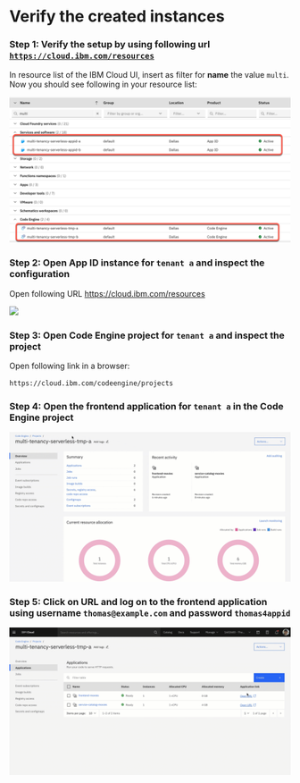 # Verify the created instances
### Step 1: Verify the setup by using following url [`https://cloud.ibm.com/resources`](https://cloud.ibm.com/resources)

In resource list of the IBM Cloud UI, insert as filter for **name** the value `multi`. Now you should see following in your resource list:

![](../images/initial_automated_setup_for_serverless/Multi-Tenancy-automatic-creation-02.png)

### Step 2: Open App ID instance for `tenant a` and inspect the configuration

Open following URL <https://cloud.ibm.com/resources>

![](../images/initial_automated_setup_for_serverless/Multi-Tenancy-automatic-running-example-01.gif)

### Step 3: Open Code Engine project for `tenant a` and inspect the project

Open following link in a browser:

```sh
https://cloud.ibm.com/codeengine/projects
```
### Step 4: Open the frontend application for `tenant a` in the Code Engine project

![](../images/initial_automated_setup_for_serverless/Multi-Tenancy-automatic-running-example-03.gif)

### Step 5: Click on URL and log on to the frontend application using **username** `thomas@example.com` and **password** `thomas4appid`

![](../images/initial_automated_setup_for_serverless//Multi-Tenancy-automatic-running-example-02.gif)
